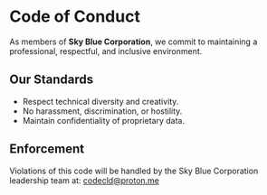 # Code of Conduct

As members of **Sky Blue Corporation**, we commit to maintaining a professional, respectful, and inclusive environment.

## Our Standards
- Respect technical diversity and creativity.
- No harassment, discrimination, or hostility.
- Maintain confidentiality of proprietary data.

## Enforcement
Violations of this code will be handled by the Sky Blue Corporation leadership team at:
codecld@proton.me
